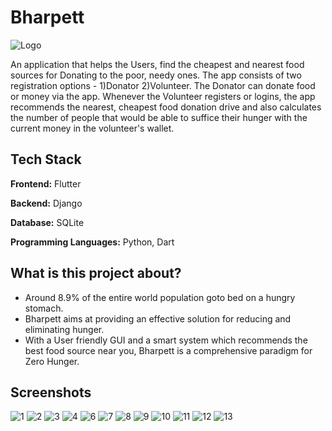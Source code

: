 
# Bharpett

![Logo](bharpett/bharpett/assets/logo/logo.png)

An application that helps the Users, find the cheapest and nearest food sources for Donating to the poor, needy ones.
The app consists of two registration options - 
1)Donator 2)Volunteer.
The Donator can donate food or money via the app. Whenever the Volunteer registers or logins, the app recommends the nearest, cheapest food donation drive and also calculates the number of people that would be able to suffice their hunger with the current money in the volunteer's wallet.



## Tech Stack

**Frontend:** Flutter

**Backend:** Django

**Database:** SQLite

**Programming Languages:** Python, Dart


## What is this project about?

* Around 8.9% of the entire world population goto bed on a hungry stomach.
* Bharpett aims at providing an effective solution for reducing and eliminating hunger.
* With a User friendly GUI and a smart system which recommends the best food source near you, Bharpett is a comprehensive paradigm for Zero Hunger.



## Screenshots

![1](bharpett/bharpett/assets/screenshots/3.png)
![2](bharpett/bharpett/assets/screenshots/15.png)
![3](bharpett/bharpett/assets/screenshots/13.png)
![4](bharpett/bharpett/assets/screenshots/1.png)
![6](bharpett/bharpett/assets/screenshots/4.png)
![7](bharpett/bharpett/assets/screenshots/14.png)
![8](bharpett/bharpett/assets/screenshots/8.png)
![9](bharpett/bharpett/assets/screenshots/5.png)
![10](bharpett/bharpett/assets/screenshots/2.png)
![11](bharpett/bharpett/assets/screenshots/6.png)
![12](bharpett/bharpett/assets/screenshots/11.png)
![13](bharpett/bharpett/assets/screenshots/16.png)












